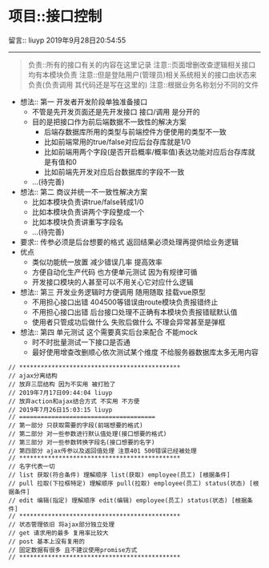 项目::接口控制
=================

留言:: liuyp 2019年9月28日20:54:55

***

> 负责::所有的接口有关的内容在这里记录
> 注意::页面增删改查逻辑相关接口均有本模块负责
> 注意::但是登陆用户(管理员)相关系统相关的接口由状态来负责(负责调用 其代码还是写在这里的)
> 注意::根据业务名称划分不同的文件

- 想法:: 第一 开发者开发阶段单独准备接口
    - 不管是先开发页面还是先开发接口 接口/调用 是分开的
    - 目的是把接口作为前后端数据不一致性的解决方案
        - 后端存数据库所用的类型与前端控件方便使用的类型不一致
        - 比如前端常用的true/false对应后台存库就是1/0
        - 比如前端用两个字段(是否开启概率/概率值)表达功能对应后台存库就是有值和0
        - 比如前端先开发对应后台数据库的字段不一致
    - ...(待完善)
- 想法:: 第二 商议并统一不一致性解决方案
    - 比如本模块负责讲true/false转成1/0
    - 比如本模块负责讲两个字段整成一个
    - 比如本模块负责讲重写字段名
    - ...(待完善)
- 要求:: 传参必须是后台想要的格式 返回结果必须处理再提供给业务逻辑
- 优点
    - 类似功能统一放置 减少错误几率 提高效率
    - 方便自动化生产代码 也方便单元测试 因为有规律可循
    - 开发接口模块的人甚至可以不用关心它对应什么逻辑
- 想法:: 第三 开发业务逻辑时方便调用 随用随取 挂载vue原型
    - 不用担心接口出错 404500等错误由route模块负责报错终止
    - 不用担心接口出错 后台接口处理不正确有本模块负责报错赋默认值
    - 使用者只管成功后做什么 失败后做什么 不理会异常甚至是弹框
- 想法:: 第四 单元测试 这个需要真实后台来配合 不能mock
    - 时不时批量测试一下接口是否通
    - 最好使用增查改删顺心依次测试某个维度 不给服务器数据库太多无用内容

```
// *********************************************
// ajax分离结构
// 放弃三层结构 因为不实用 被打脸了
// 2019年7月17日09:44:04 liuyp
// 放弃action和ajax结合方式 不实用 不方便
// 2019年7月26日15:03:15 liuyp
// ======================================
// 第一部分 只获取需要的字段(前端想要的格式)
// 第二部分 对一些参数进行默认值处理(接口想要的格式)
// 第三部分 对一些参数转换字段名(接口想要的名字)
// 第四部分 ajax传参以及返回值处理 注意401 500错误已经被处理
// *********************************************
// 名字代表一切
// list 获取(符合条件) 理解顺序 list(获取) employee(员工) [根据条件]
// pull 拉取(下拉框特定) 理解顺序 pull(拉取) employee(员工) status(状态) [根据条件]
// edit 编辑(指定) 理解顺序 edit(编辑) employee(员工) status(状态) [根据条件]
// *********************************************
// 状态管理依旧 将ajax部分独立处理
// get 请求用的最多 复用率比较大
// post 基本上没有复用的
// 固定数据有很多 且不建议使用promise方式
// *********************************************
```
